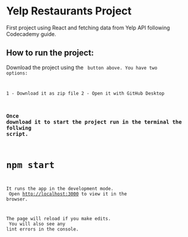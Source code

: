 # Yelp Restaurants Project

First project using React and fetching data from Yelp API following Codecademy guide. 

## How to run the project:

Download the project using the <Code> button above. You have two options: 
  
  1 - Download it as zip file
  2 - Open it with GitHub Desktop

### Once download it to start the project run in the terminal the follwing script.

# npm start

It runs the app in the development mode.<br />
Open [http://localhost:3000](http://localhost:3000) to view it in the browser.

The page will reload if you make edits.<br />
You will also see any lint errors in the console.




